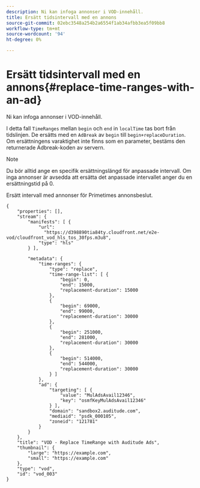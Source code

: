 ```yaml
---
description: Ni kan infoga annonser i VOD-innehåll.
title: Ersätt tidsintervall med en annons
source-git-commit: 02ebc3548a254b2a6554f1ab34afbb3ea5f09bb8
workflow-type: tm+mt
source-wordcount: '94'
ht-degree: 0%

---
```


# Ersätt tidsintervall med en annons{#replace-time-ranges-with-an-ad}

Ni kan infoga annonser i VOD-innehåll.

I detta fall `TimeRanges` mellan `begin` och `end` in `localTime` tas bort från tidslinjen. De ersätts med en `AdBreak` av `begin` till `begin+replaceDuration`. Om ersättningens varaktighet inte finns som en parameter, bestäms den returnerade Adbreak-koden av servern.

>[!NOTE]
>
>Du bör alltid ange en specifik ersättningslängd för anpassade intervall. Om inga annonser är avsedda att ersätta det anpassade intervallet anger du en ersättningstid på 0.

Ersätt intervall med annonser för Primetimes annonsbeslut.

```
{   
    "properties": [],
    "stream": {
        "manifests": [ {
            "url": 
              "https://d398890tia84ty.cloudfront.net/e2e-vod/cloudfront_vod_hls_tos_30fps.m3u8",
            "type": "hls"
        } ],
                 
        "metadata": {
            "time-ranges": {
                "type": "replace",
                "time-range-list": [ {
                    "begin": 0,
                    "end": 15000,
                    "replacement-duration": 15000 
                },
                {
                    "begin": 69000,
                    "end": 99000,
                    "replacement-duration": 30000
                },
                {
                    "begin": 251000,
                    "end": 281000,
                    "replacement-duration": 30000
                },
                {
                    "begin": 514000,
                    "end": 544000,
                    "replacement-duration": 30000
                } ]
            },
            "ad": {
                "targeting": [ {
                    "value": "MulAdsAvail12346",
                    "key": "osmfKeyMulAdsAvail12346"
                } ],
                "domain": "sandbox2.auditude.com",
                "mediaid": "psdk_000105",
                "zoneid": "121781"
            }     
        }
    },   
    "title": "VOD - Replace TimeRange with Auditude Ads",
    "thumbnail": {
        "large": "https://example.com",
        "small": "https://example.com"
    },
    "type": "vod",
    "id": "vod_003"
}
```

